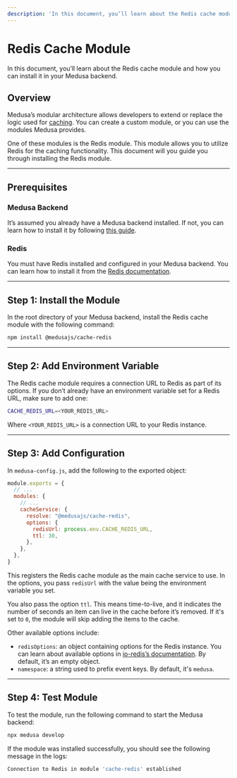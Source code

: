 ```yaml
---
description: 'In this document, you’ll learn about the Redis cache module and how you can install it in your Medusa backend.'
---
```


# Redis Cache Module

In this document, you’ll learn about the Redis cache module and how you can install it in your Medusa backend.

## Overview

Medusa’s modular architecture allows developers to extend or replace the logic used for [caching](../overview.mdx). You can create a custom module, or you can use the modules Medusa provides.

One of these modules is the Redis module. This module allows you to utilize Redis for the caching functionality. This document will you guide you through installing the Redis module.

---

## Prerequisites

### Medusa Backend

It’s assumed you already have a Medusa backend installed. If not, you can learn how to install it by following [this guide](../../backend/install.mdx).

### Redis

You must have Redis installed and configured in your Medusa backend. You can learn how to install it from the [Redis documentation](https://redis.io/docs/getting-started/installation/).

---

## Step 1: Install the Module

In the root directory of your Medusa backend, install the Redis cache module with the following command:

```bash npm2yarn
npm install @medusajs/cache-redis
```

---

## Step 2: Add Environment Variable

The Redis cache module requires a connection URL to Redis as part of its options. If you don’t already have an environment variable set for a Redis URL, make sure to add one:

```bash
CACHE_REDIS_URL=<YOUR_REDIS_URL>
```

Where `<YOUR_REDIS_URL>` is a connection URL to your Redis instance.

---

## Step 3: Add Configuration

In `medusa-config.js`, add the following to the exported object:

```js title="medusa-config.js"
module.exports = {
  // ...
  modules: {
    // ...
    cacheService: {
      resolve: "@medusajs/cache-redis",
      options: { 
        redisUrl: process.env.CACHE_REDIS_URL,
        ttl: 30,
      },
    },
  },
}
```

This registers the Redis cache module as the main cache service to use. In the options, you pass `redisUrl` with the value being the environment variable you set. 

You also pass the option `ttl`. This means time-to-live, and it indicates the number of seconds an item can live in the cache before it’s removed. If it's set to `0`, the module will skip adding the items to the cache.

Other available options include:

- `redisOptions`: an object containing options for the Redis instance. You can learn about available options in [io-redis’s documentation](https://luin.github.io/ioredis/index.html#RedisOptions). By default, it’s an empty object.
- `namespace`: a string used to prefix event keys. By default, it's `medusa`.

---

## Step 4: Test Module

To test the module, run the following command to start the Medusa backend:

```bash npm2yarn
npx medusa develop
```

If the module was installed successfully, you should see the following message in the logs:

```bash noCopy noReport
Connection to Redis in module 'cache-redis' established
```
